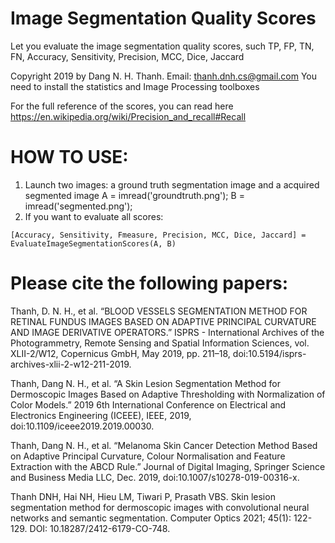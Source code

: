 # Image Segmentation Quality Scores
Let you evaluate the image segmentation quality scores, such TP, FP, TN, FN, Accuracy, Sensitivity, Precision, MCC, Dice, Jaccard

Copyright 2019 by Dang N. H. Thanh. Email: thanh.dnh.cs@gmail.com
You need to install the statistics and Image Processing toolboxes

For the full reference of the scores, you can read here https://en.wikipedia.org/wiki/Precision_and_recall#Recall

# HOW TO USE:
1. Launch two images: a ground truth segmentation image and a acquired segmented image
A = imread('groundtruth.png');
B = imread('segmented.png');
2. If you want to evaluate all scores:

`[Accuracy, Sensitivity, Fmeasure, Precision, MCC, Dice, Jaccard] = EvaluateImageSegmentationScores(A, B)`

# Please cite the following papers:

Thanh, D. N. H., et al. “BLOOD VESSELS SEGMENTATION METHOD FOR RETINAL FUNDUS IMAGES BASED ON ADAPTIVE PRINCIPAL CURVATURE AND IMAGE DERIVATIVE OPERATORS.” ISPRS - International Archives of the Photogrammetry, Remote Sensing and Spatial Information Sciences, vol. XLII-2/W12, Copernicus GmbH, May 2019, pp. 211–18, doi:10.5194/isprs-archives-xlii-2-w12-211-2019.

Thanh, Dang N. H., et al. “A Skin Lesion Segmentation Method for Dermoscopic Images Based on Adaptive Thresholding with Normalization of Color Models.” 2019 6th International Conference on Electrical and Electronics Engineering (ICEEE), IEEE, 2019, doi:10.1109/iceee2019.2019.00030.

Thanh, Dang N. H., et al. “Melanoma Skin Cancer Detection Method Based on Adaptive Principal Curvature, Colour Normalisation and Feature Extraction with the ABCD Rule.” Journal of Digital Imaging, Springer Science and Business Media LLC, Dec. 2019, doi:10.1007/s10278-019-00316-x.

Thanh DNH, Hai NH, Hieu LM, Tiwari P, Prasath VBS. Skin lesion segmentation method for dermoscopic images with convolutional neural networks and semantic segmentation. Computer Optics 2021; 45(1): 122-129. DOI: 10.18287/2412-6179-CO-748.

